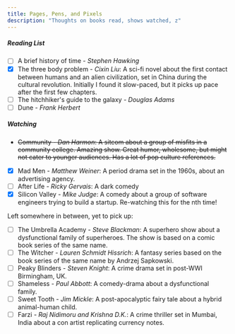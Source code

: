 ```yaml
---
title: Pages, Pens, and Pixels
description: "Thoughts on books read, shows watched, z"
---
```


##### Reading List

- [ ]  A brief history of time *- Stephen Hawking*
- [x]  The three body problem *- Cixin Liu*: A sci-fi novel about the first contact between humans and an alien civilization, set in China during the cultural revolution. Initially I found it slow-paced, but it picks up pace after the first few chapters.
- [ ]  The hitchhiker's guide to the galaxy *- Douglas Adams*
- [ ]  Dune *- Frank Herbert*
<!-- - [ ] All the light we cannot see *- Anthony Doerr* -->
<!-- - [ ] Ichigo Ichie *- Hector Garcia and Francesc Miralles* -->
<!-- - [ ] The dark forest *- Cixin Liu*
- [ ] Death's end *- Cixin Liu* -->
<!-- - [ ] The restaurant at the end of the universe *- Douglas Adams*
- [-] Life, the universe and everything *- Douglas Adams*
- [ ] So long, and thanks for all the fish *- Douglas Adams*
- [ ] Mostly harmless *- Douglas Adams*
- [ ] And another thing... *- Eoin Colfer* -->

##### Watching 

- ~~Community *- Dan Harmon*: A sitcom about a group of misfits in a community college. Amazing show. Great humor, wholesome, but might not cater to younger audiences. Has a lot of pop culture references.~~
- [x]  Mad Men *- Matthew Weiner*: A period drama set in the 1960s, about an advertising agency.
- [ ]  After Life *- Ricky Gervais*: A dark comedy
- [x]  Silicon Valley *- Mike Judge*: A comedy about a group of software engineers trying to build a startup. Re-watching this for the nth time!

Left somewhere in between, yet to pick up:

- [ ]  The Umbrella Academy *- Steve Blackman*: A superhero show about a dysfunctional family of superheroes. The show is based on a comic book series of the same name.
- [ ]  The Witcher *- Lauren Schmidt Hissrich*: A fantasy series based on the book series of the same name by Andrzej Sapkowski.
- [ ]  Peaky Blinders *- Steven Knight*: A crime drama set in post-WWI Birmingham, UK.
- [ ]  Shameless *- Paul Abbott*: A comedy-drama about a dysfunctional family.
- [ ]  Sweet Tooth *- Jim Mickle*: A post-apocalyptic fairy tale about a hybrid animal-human child.
- [ ]  Farzi *- Raj Nidimoru and Krishna D.K.*: A crime thriller set in Mumbai, India about a con artist replicating currency notes.